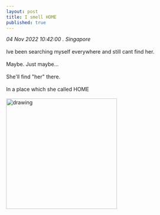 ```yaml
---
layout: post
title: I smell HOME
published: true
---
```

_04 Nov 2022 10:42:00 . Singapore_
<br>
<br>
Ive been searching myself everywhere and still cant find her.
<br>
<br>
Maybe. Just maybe... 
<br>
<br>
She'll find "her" there.
<br>
<br>
In a place which she called HOME 
<br>
<br>
          <img src="https://drive.google.com/uc?export=view&id=1t7eDS0Fdz8tSZG29rDb-ppwCxrt9xKxn" alt="drawing" width="300"/>
